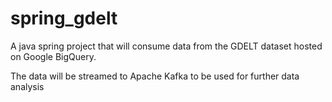 # spring_gdelt
A java spring project that will consume data from the GDELT dataset hosted on Google BigQuery.

The data will be streamed to Apache Kafka to be used for further data analysis
